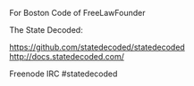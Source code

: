 For Boston Code of FreeLawFounder

The State Decoded:

https://github.com/statedecoded/statedecoded
http://docs.statedecoded.com/

Freenode IRC #statedecoded
